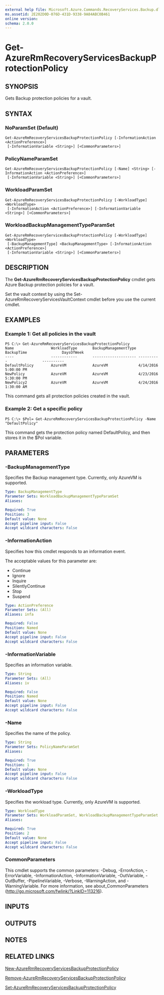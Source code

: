 ```yaml
---
external help file: Microsoft.Azure.Commands.RecoveryServices.Backup.dll-Help.xml
ms.assetid: 2E202D0D-076D-431D-9338-9A84ABC0B461
online version: 
schema: 2.0.0
---
```


# Get-AzureRmRecoveryServicesBackupProtectionPolicy

## SYNOPSIS
Gets Backup protection policies for a vault.

## SYNTAX

### NoParamSet (Default)
```
Get-AzureRmRecoveryServicesBackupProtectionPolicy [-InformationAction <ActionPreference>]
 [-InformationVariable <String>] [<CommonParameters>]
```

### PolicyNameParamSet
```
Get-AzureRmRecoveryServicesBackupProtectionPolicy [-Name] <String> [-InformationAction <ActionPreference>]
 [-InformationVariable <String>] [<CommonParameters>]
```

### WorkloadParamSet
```
Get-AzureRmRecoveryServicesBackupProtectionPolicy [-WorkloadType] <WorkloadType>
 [-InformationAction <ActionPreference>] [-InformationVariable <String>] [<CommonParameters>]
```

### WorkloadBackupManagementTypeParamSet
```
Get-AzureRmRecoveryServicesBackupProtectionPolicy [-WorkloadType] <WorkloadType>
 [-BackupManagementType] <BackupManagementType> [-InformationAction <ActionPreference>]
 [-InformationVariable <String>] [<CommonParameters>]
```

## DESCRIPTION
The **Get-AzureRmRecoveryServicesBackupProtectionPolicy** cmdlet gets Azure Backup protection policies for a vault.

Set the vault context by using the Set-AzureRmRecoveryServicesVaultContext cmdlet before you use the current cmdlet.

## EXAMPLES

### Example 1: Get all policies in the vault
```
PS C:\> Get-AzureRmRecoveryServicesBackupProtectionPolicy 
Name                 WorkloadType       BackupManagementType BackupTime                DaysOfWeek   
----                 ------------       -------------------- ----------                ----------   
DefaultPolicy        AzureVM            AzureVM              4/14/2016 5:00:00 PM                   
NewPolicy            AzureVM            AzureVM              4/23/2016 5:30:00 PM                   
NewPolicy2           AzureVM            AzureVM              4/24/2016 1:30:00 AM
```

This command gets all protection policies created in the vault.

### Example 2: Get a specific policy
```
PS C:\> $Pol= Get-AzureRmRecoveryServicesBackupProtectionPolicy -Name "DefaultPolicy"
```

This command gets the protection policy named DefaultPolicy, and then stores it in the $Pol variable.

## PARAMETERS

### -BackupManagementType
Specifies the Backup management type.
Currently, only AzureVM is supported.

```yaml
Type: BackupManagementType
Parameter Sets: WorkloadBackupManagementTypeParamSet
Aliases: 

Required: True
Position: 3
Default value: None
Accept pipeline input: False
Accept wildcard characters: False
```

### -InformationAction
Specifies how this cmdlet responds to an information event.

The acceptable values for this parameter are:

- Continue
- Ignore
- Inquire
- SilentlyContinue
- Stop
- Suspend

```yaml
Type: ActionPreference
Parameter Sets: (All)
Aliases: infa

Required: False
Position: Named
Default value: None
Accept pipeline input: False
Accept wildcard characters: False
```

### -InformationVariable
Specifies an information variable.

```yaml
Type: String
Parameter Sets: (All)
Aliases: iv

Required: False
Position: Named
Default value: None
Accept pipeline input: False
Accept wildcard characters: False
```

### -Name
Specifies the name of the policy.

```yaml
Type: String
Parameter Sets: PolicyNameParamSet
Aliases: 

Required: True
Position: 1
Default value: None
Accept pipeline input: False
Accept wildcard characters: False
```

### -WorkloadType
Specifies the workload type.
Currently, only AzureVM is supported.

```yaml
Type: WorkloadType
Parameter Sets: WorkloadParamSet, WorkloadBackupManagementTypeParamSet
Aliases: 

Required: True
Position: 2
Default value: None
Accept pipeline input: False
Accept wildcard characters: False
```

### CommonParameters
This cmdlet supports the common parameters: -Debug, -ErrorAction, -ErrorVariable, -InformationAction, -InformationVariable, -OutVariable, -OutBuffer, -PipelineVariable, -Verbose, -WarningAction, and -WarningVariable. For more information, see about_CommonParameters (http://go.microsoft.com/fwlink/?LinkID=113216).

## INPUTS

## OUTPUTS

## NOTES

## RELATED LINKS

[New-AzureRmRecoveryServicesBackupProtectionPolicy](./New-AzureRmRecoveryServicesBackupProtectionPolicy.md)

[Remove-AzureRmRecoveryServicesBackupProtectionPolicy](./Remove-AzureRmRecoveryServicesBackupProtectionPolicy.md)

[Set-AzureRmRecoveryServicesBackupProtectionPolicy](./Set-AzureRmRecoveryServicesBackupProtectionPolicy.md)


